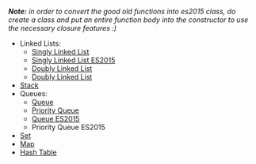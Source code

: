 *__Note:__ in order to convert the good old functions into es2015 class, do create a class and put an entire function body into the constructor to use the necessary closure features :)*
- Linked Lists:
  - [Singly Linked List](./linked-list.js)
  - [Singly Linked List ES2015](./linked-list-es2015.js)
  - [Doubly Linked List](./dbly-linked.js)
  - [Doubly Linked List](./dbly-linked-es2015.js)
- [Stack](./stack.js)
- Queues:
  - [Queue](./queue.js)
  - [Priority Queue](./priority-queue.js)
  - [Queue ES2015](./queue-es2015.js)
  - Priority Queue ES2015
- [Set](./sets.js)
- [Map](./maps.js)
- [Hash Table](./hash-tables.js)